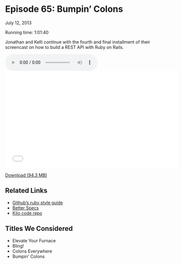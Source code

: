 Episode 65: Bumpin’ Colons
====
July 12, 2013

Running time: 1:01:40

Jonathan and Kelli continue with the fourth and final installment of their screencast on how to build a REST API with Ruby on Rails.

<audio preload="auto" controls>
	<source src="https://s3.amazonaws.com/nitch/Episode_65_Bumpin_Colons.mp3" type="audio/mpeg" />
	<source src="https://s3.amazonaws.com/nitch/Episode_65_Bumpin_Colons.ogg" type="audio/ogg" />
</audio>

<iframe width="560" height="315" src="//www.youtube.com/embed/wpD5vDMnWWw" frameborder="0" allowfullscreen></iframe>

[Download (94.3 MB)](https://s3.amazonaws.com/nitch/Episode_65_Bumpin_Colons.mp3 "Episode 65: Bumpin’ Colons")

## Related Links

* [Github’s ruby style guide](https://github.com/styleguide/ruby)
* [Better Specs](http://betterspecs.org)
* [Kilo code repo](https://github.com/kellishaver/Kilo)

## Titles We Considered

* Elevate Your Furnace
* Bling!
* Colons Everywhere
* Bumpin' Colons
